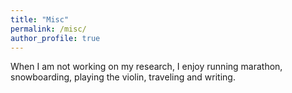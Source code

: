 ```yaml
---
title: "Misc"
permalink: /misc/
author_profile: true
---
```



When I am not working on my research, I enjoy running marathon, snowboarding, playing the violin, traveling and writing.
